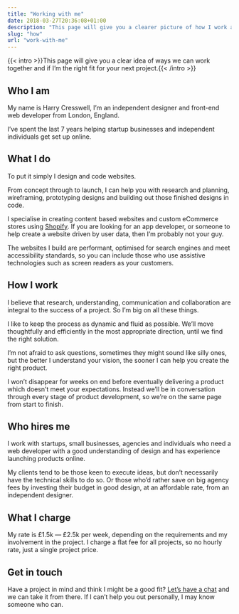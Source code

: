 ```yaml
---
title: "Working with me"
date: 2018-03-27T20:36:08+01:00
description: "This page will give you a clearer picture of how I work and whether I’m the right fit for your next project"
slug: "how"
url: "work-with-me"
---
```


{{< intro >}}This page will give you a clear idea of ways we can work together and if I’m the right fit for your next project.{{< /intro >}}

## Who I am

My name is Harry Cresswell, I’m an independent designer and front-end web developer from London, England.

I’ve spent the last 7 years helping startup businesses and independent individuals get set up online.

## What I do

To put it simply I design and code websites.

From concept through to launch, I can help you with research and planning, wireframing, prototyping designs and building out those finished designs in code.

I specialise in creating content based websites and custom eCommerce stores using [Shopify](https://www.shopify.co.uk/). If you are looking for an app developer, or someone to help create a website driven by user data, then I’m probably not your guy.

The websites I build are performant, optimised for search engines and meet accessibility standards, so you can include those who use assistive technologies such as screen readers as your customers.

## How I work

I believe that research, understanding, communication and collaboration are integral to the success of a project. So I’m big on all these things.

I like to keep the process as dynamic and fluid as possible. We’ll move thoughtfully and efficiently in the most appropriate direction, until we find the right solution.

I’m not afraid to ask questions, sometimes they might sound like silly ones, but the better I understand your vision, the sooner I can help you create the right product.

I won’t disappear for weeks on end before eventually delivering a product which doesn’t meet your expectations. Instead we’ll be in conversation through every stage of product development, so we’re on the same page from start to finish.

## Who hires me

I work with startups, small businesses, agencies and individuals who need a web developer with a good understanding of design and has experience launching products online.

My clients tend to be those keen to execute ideas, but don’t necessarily have the technical skills to do so. Or those who’d rather save on big agency fees by investing their budget in good design, at an affordable rate, from an independent designer.

## What I charge

My rate is £1.5k — £2.5k per week, depending on the requirements and my involvement in the project. I charge a flat fee for all projects, so no hourly rate, just a single project price.

## Get in touch

Have a project in mind and think I might be a good fit? [Let’s have a chat](/contact/) and we can take it from there. If I can’t help you out personally, I may know someone who can.
